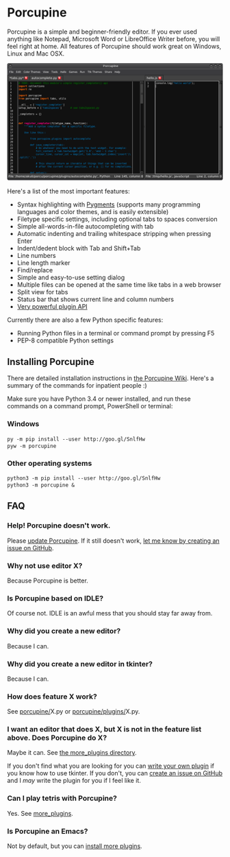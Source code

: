 # Porcupine

Porcupine is a simple and beginner-friendly editor. If you ever used anything
like Notepad, Microsoft Word or LibreOffice Writer before, you will feel right
at home. All features of Porcupine should work great on Windows, Linux and Mac
OSX.

![Screenshot.](screenshot.png)

Here's a list of the most important features:

- Syntax highlighting with [Pygments][] (supports many programming languages and
  color themes, and is easily extensible)
- Filetype specific settings, including optional tabs to spaces conversion
- Simple all-words-in-file autocompleting with tab
- Automatic indenting and trailing whitespace stripping when pressing Enter
- Indent/dedent block with Tab and Shift+Tab
- Line numbers
- Line length marker
- Find/replace
- Simple and easy-to-use setting dialog
- Multiple files can be opened at the same time like tabs in a web browser
- Split view for tabs
- Status bar that shows current line and column numbers
- [Very powerful plugin API](https://akuli.github.io/porcupine/)

Currently there are also a few Python specific features:

- Running Python files in a terminal or command prompt by pressing F5
- PEP-8 compatible Python settings

[Pygments]: http://pygments.org/

## Installing Porcupine

There are detailed installation instructions in [the Porcupine
Wiki](https://github.com/Akuli/porcupine/wiki/Installing-and-Running-Porcupine).
Here's a summary of the commands for inpatient people :)

Make sure you have Python 3.4 or newer installed, and run these commands
on a command prompt, PowerShell or terminal:

### Windows

    py -m pip install --user http://goo.gl/SnlfHw
    pyw -m porcupine

### Other operating systems

    python3 -m pip install --user http://goo.gl/SnlfHw
    python3 -m porcupine &

## FAQ

### Help! Porcupine doesn't work.
Please [update Porcupine](https://github.com/Akuli/porcupine/wiki/Installing-and-Running-Porcupine#updating-porcupine).
If it still doesn't work, [let me know by creating an issue on
GitHub](http://github.com/Akuli/porcupine/issues/new).

### Why not use editor X?
Because Porcupine is better.

### Is Porcupine based on IDLE?
Of course not. IDLE is an awful mess that you should stay far away from.

### Why did you create a new editor?
Because I can.

### Why did you create a new editor in tkinter?
Because I can.

### How does feature X work?
See [porcupine/](porcupine/)X.py or [porcupine/plugins/](porcupine/plugins/)X.py.

### I want an editor that does X, but X is not in the feature list above. Does Porcupine do X?
Maybe it can. See [the more_plugins directory](more_plugins/).

If you don't find what you are looking for you can [write your own
plugin](https://akuli.github.io/porcupine/plugin-intro.html) if you know
how to use tkinter. If you don't, you can [create an issue on
GitHub](https://github.com/Akuli/porcupine/issues/new) and I *may* write
the plugin for you if I feel like it.

### Can I play tetris with Porcupine?
Yes. See [more_plugins](more_plugins/).

### Is Porcupine an Emacs?
Not by default, but you can [install more plugins](more_plugins/).
